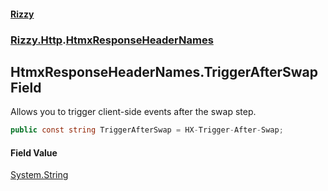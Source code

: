 #### [Rizzy](index.md 'index')
### [Rizzy.Http](Rizzy.Http.md 'Rizzy.Http').[HtmxResponseHeaderNames](Rizzy.Http.HtmxResponseHeaderNames.md 'Rizzy.Http.HtmxResponseHeaderNames')

## HtmxResponseHeaderNames.TriggerAfterSwap Field

Allows you to trigger client-side events after the swap step.

```csharp
public const string TriggerAfterSwap = HX-Trigger-After-Swap;
```

#### Field Value
[System.String](https://docs.microsoft.com/en-us/dotnet/api/System.String 'System.String')